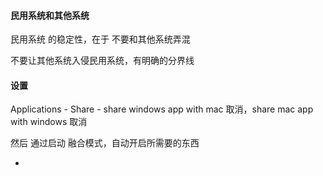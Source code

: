
#### 民用系统和其他系统

民用系统 的稳定性，在于 不要和其他系统弄混

不要让其他系统入侵民用系统，有明确的分界线

#### 设置

Applications - Share - share windows app with mac 取消，share mac app with windows 取消

然后 通过启动 融合模式，自动开启所需要的东西


-
